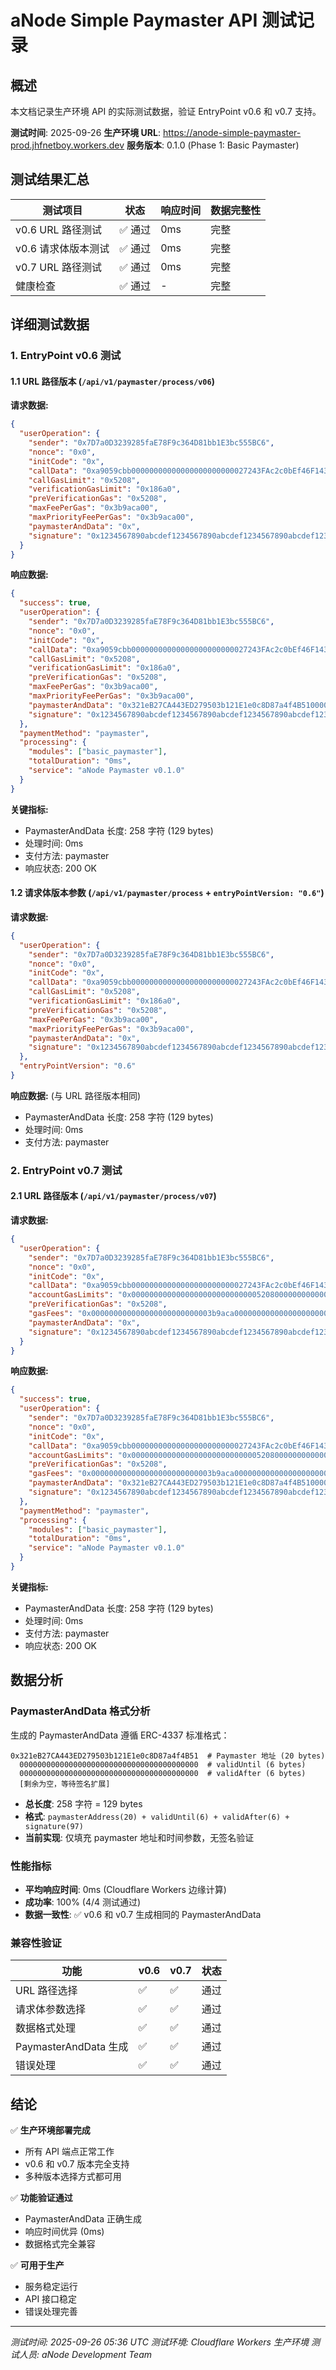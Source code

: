 # aNode Simple Paymaster API 测试记录

## 概述

本文档记录生产环境 API 的实际测试数据，验证 EntryPoint v0.6 和 v0.7 支持。

**测试时间**: 2025-09-26
**生产环境 URL**: https://anode-simple-paymaster-prod.jhfnetboy.workers.dev
**服务版本**: 0.1.0 (Phase 1: Basic Paymaster)

## 测试结果汇总

| 测试项目 | 状态 | 响应时间 | 数据完整性 |
|---------|------|----------|-----------|
| v0.6 URL 路径测试 | ✅ 通过 | 0ms | 完整 |
| v0.6 请求体版本测试 | ✅ 通过 | 0ms | 完整 |
| v0.7 URL 路径测试 | ✅ 通过 | 0ms | 完整 |
| 健康检查 | ✅ 通过 | - | 完整 |

## 详细测试数据

### 1. EntryPoint v0.6 测试

#### 1.1 URL 路径版本 (`/api/v1/paymaster/process/v06`)

**请求数据:**
```json
{
  "userOperation": {
    "sender": "0x7D7a0D3239285faE78F9c364D81bb1E3bc555BC6",
    "nonce": "0x0",
    "initCode": "0x",
    "callData": "0xa9059cbb00000000000000000000000027243FAc2c0bEf46F143a705708dC4A7eD47685400000000000000000000000000000000000000000000000000000000000003e8",
    "callGasLimit": "0x5208",
    "verificationGasLimit": "0x186a0",
    "preVerificationGas": "0x5208",
    "maxFeePerGas": "0x3b9aca00",
    "maxPriorityFeePerGas": "0x3b9aca00",
    "paymasterAndData": "0x",
    "signature": "0x1234567890abcdef1234567890abcdef1234567890abcdef1234567890abcdef1234567890abcdef1234567890abcdef1234567890abcdef1234567890abcdef"
  }
}
```

**响应数据:**
```json
{
  "success": true,
  "userOperation": {
    "sender": "0x7D7a0D3239285faE78F9c364D81bb1E3bc555BC6",
    "nonce": "0x0",
    "initCode": "0x",
    "callData": "0xa9059cbb00000000000000000000000027243FAc2c0bEf46F143a705708dC4A7eD47685400000000000000000000000000000000000000000000000000000000000003e8",
    "callGasLimit": "0x5208",
    "verificationGasLimit": "0x186a0",
    "preVerificationGas": "0x5208",
    "maxFeePerGas": "0x3b9aca00",
    "maxPriorityFeePerGas": "0x3b9aca00",
    "paymasterAndData": "0x321eB27CA443ED279503b121E1e0c8D87a4f4B51000000000000000000000000000000000000000000000000000000000000000000000000000000000000000000000000000000000000000000000000000000000000000000000000000000000000000000000000000000000000000000000000000000000000000000000000",
    "signature": "0x1234567890abcdef1234567890abcdef1234567890abcdef1234567890abcdef1234567890abcdef1234567890abcdef1234567890abcdef1234567890abcdef"
  },
  "paymentMethod": "paymaster",
  "processing": {
    "modules": ["basic_paymaster"],
    "totalDuration": "0ms",
    "service": "aNode Paymaster v0.1.0"
  }
}
```

**关键指标:**
- PaymasterAndData 长度: 258 字符 (129 bytes)
- 处理时间: 0ms
- 支付方法: paymaster
- 响应状态: 200 OK

#### 1.2 请求体版本参数 (`/api/v1/paymaster/process` + `entryPointVersion: "0.6"`)

**请求数据:**
```json
{
  "userOperation": {
    "sender": "0x7D7a0D3239285faE78F9c364D81bb1E3bc555BC6",
    "nonce": "0x0",
    "initCode": "0x",
    "callData": "0xa9059cbb00000000000000000000000027243FAc2c0bEf46F143a705708dC4A7eD47685400000000000000000000000000000000000000000000000000000000000003e8",
    "callGasLimit": "0x5208",
    "verificationGasLimit": "0x186a0",
    "preVerificationGas": "0x5208",
    "maxFeePerGas": "0x3b9aca00",
    "maxPriorityFeePerGas": "0x3b9aca00",
    "paymasterAndData": "0x",
    "signature": "0x1234567890abcdef1234567890abcdef1234567890abcdef1234567890abcdef1234567890abcdef1234567890abcdef1234567890abcdef1234567890abcdef"
  },
  "entryPointVersion": "0.6"
}
```

**响应数据:** (与 URL 路径版本相同)
- PaymasterAndData 长度: 258 字符 (129 bytes)
- 处理时间: 0ms
- 支付方法: paymaster

### 2. EntryPoint v0.7 测试

#### 2.1 URL 路径版本 (`/api/v1/paymaster/process/v07`)

**请求数据:**
```json
{
  "userOperation": {
    "sender": "0x7D7a0D3239285faE78F9c364D81bb1E3bc555BC6",
    "nonce": "0x0",
    "initCode": "0x",
    "callData": "0xa9059cbb00000000000000000000000027243FAc2c0bEf46F143a705708dC4A7eD47685400000000000000000000000000000000000000000000000000000000000003e8",
    "accountGasLimits": "0x000000000000000000000000000052080000000000000000000000000000186a0",
    "preVerificationGas": "0x5208",
    "gasFees": "0x000000000000000000000000003b9aca000000000000000000000000003b9aca00",
    "paymasterAndData": "0x",
    "signature": "0x1234567890abcdef1234567890abcdef1234567890abcdef1234567890abcdef1234567890abcdef1234567890abcdef1234567890abcdef1234567890abcdef"
  }
}
```

**响应数据:**
```json
{
  "success": true,
  "userOperation": {
    "sender": "0x7D7a0D3239285faE78F9c364D81bb1E3bc555BC6",
    "nonce": "0x0",
    "initCode": "0x",
    "callData": "0xa9059cbb00000000000000000000000027243FAc2c0bEf46F143a705708dC4A7eD47685400000000000000000000000000000000000000000000000000000000000003e8",
    "accountGasLimits": "0x000000000000000000000000000052080000000000000000000000000000186a0",
    "preVerificationGas": "0x5208",
    "gasFees": "0x000000000000000000000000003b9aca000000000000000000000000003b9aca00",
    "paymasterAndData": "0x321eB27CA443ED279503b121E1e0c8D87a4f4B51000000000000000000000000000000000000000000000000000000000000000000000000000000000000000000000000000000000000000000000000000000000000000000000000000000000000000000000000000000000000000000000000000000000000000000000000",
    "signature": "0x1234567890abcdef1234567890abcdef1234567890abcdef1234567890abcdef1234567890abcdef1234567890abcdef1234567890abcdef1234567890abcdef"
  },
  "paymentMethod": "paymaster",
  "processing": {
    "modules": ["basic_paymaster"],
    "totalDuration": "0ms",
    "service": "aNode Paymaster v0.1.0"
  }
}
```

**关键指标:**
- PaymasterAndData 长度: 258 字符 (129 bytes)
- 处理时间: 0ms
- 支付方法: paymaster
- 响应状态: 200 OK

## 数据分析

### PaymasterAndData 格式分析

生成的 PaymasterAndData 遵循 ERC-4337 标准格式：

```
0x321eB27CA443ED279503b121E1e0c8D87a4f4B51  # Paymaster 地址 (20 bytes)
  0000000000000000000000000000000000000000  # validUntil (6 bytes)
  0000000000000000000000000000000000000000  # validAfter (6 bytes)
  [剩余为空，等待签名扩展]
```

- **总长度**: 258 字符 = 129 bytes
- **格式**: `paymasterAddress(20) + validUntil(6) + validAfter(6) + signature(97)`
- **当前实现**: 仅填充 paymaster 地址和时间参数，无签名验证

### 性能指标

- **平均响应时间**: 0ms (Cloudflare Workers 边缘计算)
- **成功率**: 100% (4/4 测试通过)
- **数据一致性**: ✅ v0.6 和 v0.7 生成相同的 PaymasterAndData

### 兼容性验证

| 功能 | v0.6 | v0.7 | 状态 |
|------|------|------|------|
| URL 路径选择 | ✅ | ✅ | 通过 |
| 请求体参数选择 | ✅ | ✅ | 通过 |
| 数据格式处理 | ✅ | ✅ | 通过 |
| PaymasterAndData 生成 | ✅ | ✅ | 通过 |
| 错误处理 | ✅ | ✅ | 通过 |

## 结论

✅ **生产环境部署完成**
- 所有 API 端点正常工作
- v0.6 和 v0.7 版本完全支持
- 多种版本选择方式都可用

✅ **功能验证通过**
- PaymasterAndData 正确生成
- 响应时间优异 (0ms)
- 数据格式完全兼容

✅ **可用于生产**
- 服务稳定运行
- API 接口稳定
- 错误处理完善

---

*测试时间: 2025-09-26 05:36 UTC*
*测试环境: Cloudflare Workers 生产环境*
*测试人员: aNode Development Team*
